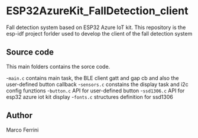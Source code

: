 # ESP32AzureKit_FallDetection_client

Fall detection system based on ESP32 Azure IoT kit. 
This repository is the esp-idf project forlder used to develop the client of the fall detection system

## Source code
This main folders contains the sorce code.
  
-`main.c` contains main task, the BLE client gatt and gap cb and also the user-defined button callback 
-`sensors.c` constains the display task and i2c config funztions
-`button.c` API for user-defined button
-`ssd1306.c` API for esp32 azure iot kit display
-`fonts.c` structures definition for ssd1306


## Author 
Marco Ferrini


 
